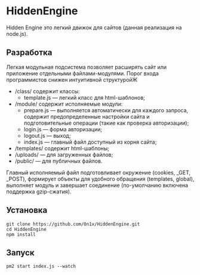 # HiddenEngine
Hidden Engine это легкий движок для сайтов (данная реализация на node.js).
## Разработка
Легкая модульная подсистема позволяет расширять сайт или приложение отдельными файлами-модулями. Порог входа программистов снижен интуитивной структуройЖ
- /class/ содержит классы:
	- template.js &mdash; легкий класс для html-шаблонов;
- /module/ содержит исполняемые модули:
	- prepare.js &mdash; выполняется автоматически для каждого запроса, содержит предопределенные настройки сайта и подготовительные операции (такие как проверка авторизации);
	- login.js &mdash; форма авторизации;
	- logout.js &mdash; выход;
	- index.js &mdash; главный файл доступный из корня сайта;
- /templates/ содержит html-шаблоны;
- /uploads/ &mdash; для загруженных файлов;
- /public/ &mdash; для публичных файлов.

Главный исполняемый файл подготовливает окружение (cookies, _GET, _POST), формирует объекты для удобного обращения (templates, global), выполняет модуль и завершает соединение (по-умолчанию включена поддержка gzip-сжатия).
## Установка
```
git clone https://github.com/On1x/HiddenEngine.git
cd HiddenEngine
npm install
```
## Запуск
```
pm2 start index.js --watch
```